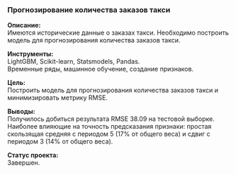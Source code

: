 ### Прогнозирование количества заказов такси  
**Описание:**  
Имеются исторические данные о заказах такси. Необходимо построить модель для прогнозирования количества заказов такси.
  
**Инструменты:**  
LightGBM, Scikit-learn, Statsmodels, Pandas.  
Временные ряды, машинное обучение, создание признаков.

**Цель:**  
Построить модель для прогнозирования количества заказов такси и минимизировать метрику RMSE.

**Выводы:**  
Получилось добиться результата RMSE 38.09 на тестовой выборке. Наиболее влияющие на точность предсказания признаки: простая скользящая средняя с периодом 5 (17% от общего веса) и сдвиг с периодом 3 (14% от общего веса).

**Статус проекта:**  
Завершен.
